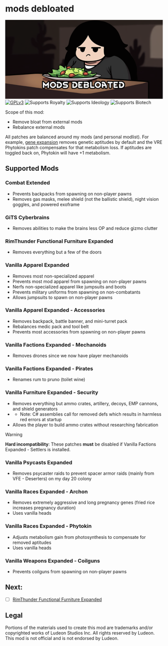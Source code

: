<!--[![GPLv3][badge-license]](https://www.gnu.org/licenses/gpl-3.0) -->
[badge-license]: https://img.shields.io/badge/License-GPLv3-lightgray
<!--![Supports Royalty][badge-dlc-royalty] supports Royalty DLC-->
[badge-dlc-royalty]: https://img.shields.io/badge/DLC-Royalty-gold
<!--![Supports Ideology][badge-dlc-ideology] supports Ideology DLC-->
[badge-dlc-ideology]: https://img.shields.io/badge/DLC-Ideology-indianred
<!--![Supports Biotech][badge-dlc-biotech] supports Biotech DLC-->
[badge-dlc-biotech]: https://img.shields.io/badge/DLC-Biotech-mediumturquoise
<!--![Supports Anomaly][badge-dlc-anomaly] supports Anomaly DLC-->
[badge-dlc-anomaly]: https://img.shields.io/badge/DLC-Anomaly-darkseagreen

# mods debloated
![](About/Preview.png)\
[![GPLv3][badge-license]](https://www.gnu.org/licenses/gpl-3.0) ![Supports Royalty][badge-dlc-royalty] ![Supports Ideology][badge-dlc-ideology] ![Supports Biotech][badge-dlc-biotech]

Scope of this mod:
- Remove bloat from external mods
- Rebalance external mods

All patches are balanced around my mods (and personal modlist). For example, [gene expansion](https://github.com/friedriceworld/gene-expansion) removes genetic aptitudes by default and the VRE Phytokins patch compensates for that metabolism loss. If aptitudes are toggled back on, Phytokin will have +1 metabolism.

## Supported Mods
### Combat Extended
- Prevents backpacks from spawning on non-player pawns
- Removes gas masks, melee shield (not the ballistic shield), night vision goggles, and powered exoframe

### GiTS Cyberbrains
- Removes abilities to make the brains less OP and reduce gizmo clutter

### RimThunder Functional Furniture Expanded
- Removes everything but a few of the doors

### Vanilla Apparel Expanded
- Removes most non-specialized apparel
- Prevents most mod apparel from spawning on non-player pawns
- Nerfs non-specialized apparel like jumpsuits and boots
- Prevents military uniforms from spawning on non-combatants
- Allows jumpsuits to spawn on non-player pawns

### Vanilla Apparel Expanded - Accessories
- Removes backpack, battle banner, and mini-turret pack
- Rebalances medic pack and tool belt
- Prevents most accessories from spawning on non-player pawns

### Vanilla Factions Expanded - Mechanoids
- Removes drones since we now have player mechanoids

### Vanilla Factions Expanded - Pirates
- Renames rum to pruno (toilet wine)

### Vanilla Furniture Expanded - Security
- Removes everything but ammo crates, artillery, decoys, EMP cannons, and shield generators
- - Note: C# assemblies call for removed defs which results in harmless red errors at startup
- Allows the player to build ammo crates without researching fabrication

> [!WARNING]
> **Hard incompatibility**: These patches **must** be disabled if Vanilla Factions Expanded - Settlers is installed.

### Vanilla Psycasts Expanded
- Removes psycaster raids to prevent spacer armor raids (mainly from VFE - Deserters) on my day 20 colony

### Vanilla Races Expanded - Archon
- Removes extremely aggressive and long pregnancy genes (fried rice increases pregnancy duration)
- Uses vanilla heads

### Vanilla Races Expanded - Phytokin
- Adjusts metabolism gain from photosynthesis to compensate for removed aptitudes
- Uses vanilla heads

### Vanilla Weapons Expanded - Coilguns
- Prevents coilguns from spawning on non-player pawns

## Next:
- [ ] [RimThunder Functional Furniture Expanded](https://steamcommunity.com/sharedfiles/filedetails/?id=3430151040)

## Legal
Portions of the materials used to create this mod are trademarks and/or copyrighted works of Ludeon Studios Inc. All rights reserved by Ludeon. This mod is not official and is not endorsed by Ludeon.
